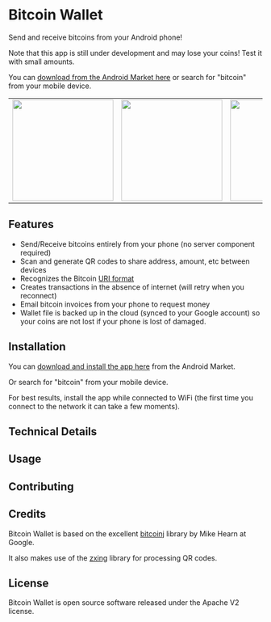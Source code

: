 Bitcoin Wallet
==============

Send and receive bitcoins from your Android phone!

Note that this app is still under development and may lose your coins!  Test it with small amounts.

You can [download from the Android Market here](http://example.com/) or search for "bitcoin" from your mobile device.

<table>
  <tr>
    <td><img src="http://i.imgur.com/aqF3p.png" width="200" /></td>    
    <td><img src="http://i.imgur.com/ilvNp.png" width="200" /></td>
    <td><img src="http://i.imgur.com/ObBth.png" width="200" /></td>
    <td><img src="http://i.imgur.com/TsZc7.png" width="200" /></td>
  </tr>
</table>

Features
--------

* Send/Receive bitcoins entirely from your phone (no server component required)
* Scan and generate QR codes to share address, amount, etc between devices
* Recognizes the Bitcoin [URI format](https://en.bitcoin.it/wiki/URI_Scheme)
* Creates transactions in the absence of internet (will retry when you reconnect)
* Email bitcoin invoices from your phone to request money
* Wallet file is backed up in the cloud (synced to your Google account) so your coins are not lost if your phone is lost of damaged.

Installation
-------------

You can [download and install the app here](http://example.com/) from the Android Market.

Or search for "bitcoin" from your mobile device.

For best results, install the app while connected to WiFi (the first time you connect to the network it can take a few moments).

Technical Details
-----------------

Usage
-----

Contributing
------------

Credits
-------

Bitcoin Wallet is based on the excellent [bitcoinj](http://code.google.com/p/bitcoinj/) library by Mike Hearn at Google.

It also makes use of the [zxing](http://code.google.com/p/zxing/) library for processing QR codes.

License
-------

Bitcoin Wallet is open source software released under the Apache V2 license.
